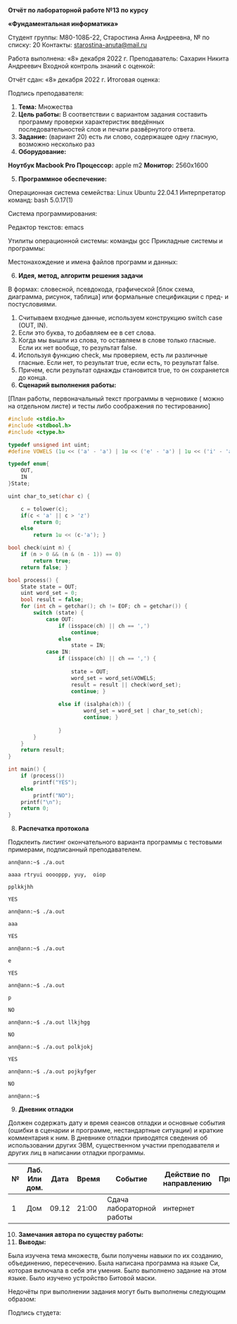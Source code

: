 ﻿**Отчёт по лабораторной работе №13 по курсу** 

**«Фундаментальная информатика»** 

Студент группы: М80-108Б-22, Старостина Анна Андреевна, № по списку: 20 Контакты: <starostina-anuta@mail.ru> 

Работа выполнена: «8» декабря 2022 г. Преподаватель: Сахарин Никита Андреевич Входной контроль знаний с оценкой: 

Отчёт сдан: «8» декабря 2022 г. Итоговая оценка: 

Подпись преподавателя:    

1. **Тема:** Множества 
1. **Цель  работы:**  В  соответствии  с  вариантом  задания  составить  программу проверки  характеристик  введённых  последовательностей  слов  и  печати развёрнутого ответа. 
1. **Задание:**  (вариант  20)  есть  ли  слово,  содержащее  одну  гласную,  возможно несколько раз 
1. **Оборудование:**  

**Ноутбук Macbook Pro  Процессор:** apple m2  **Монитор:** 2560х1600 

5. **Программное обеспечение:**  

Операционная система семейства: Linux Ubuntu 22.04.1 Интерпретатор команд: bash 5.0.17(1) 

Система программирования:  

Редактор текстов: emacs 

Утилиты операционной системы: команды gcc Прикладные системы и программы: 

Местонахождение и имена файлов программ и данных: 

6. **Идея, метод, алгоритм решения задачи** 

В  формах:  словесной,  псевдокода,  графической  [блок  схема,  диаграмма,  рисунок, таблица] или формальные спецификации с пред- и постусловиями. 

1. Считываем входные данные, используем конструкцию switch case (OUT, IN). 
1. Если это буква, то добавляем ее в сет слова. 
1. Когда  мы  вышли  из  слова,  то  оставляем  в  слове  только  гласные.  Если  их  нет вообще, то результат false. 
1. Используя функцию check, мы проверяем, есть ли различные гласные. Если нет, то результат true, если есть, то результат false.  
1. Причем, если результат однажды становится true, то он сохраняется до конца. 
7. **Сценарий выполнения работы:** 

[План работы, первоначальный текст программы в черновике ( можно на отдельном листе) и тесты либо соображения по тестированию] 
``` :src/13.c
#include <stdio.h>
#include <stdbool.h>
#include <ctype.h>

typedef unsigned int uint;
#define VOWELS (1u << ('a' - 'a') | 1u << ('e' - 'a') | 1u << ('i' - 'a') | 1u << ('u' - 'a') | 1u << ('y' - 'a') | 1u << ('o' - 'a'))

typedef enum{
    OUT,
    IN
}State;

uint char_to_set(char c) {

    c = tolower(c);
    if(c < 'a' || c > 'z')
        return 0;
    else 
        return 1u << (c-'a'); }

bool check(uint n) {
    if (n > 0 && (n & (n - 1)) == 0)
        return true;
    return false; }

bool process() {
    State state = OUT;
    uint word_set = 0;
    bool result = false;
    for (int ch = getchar(); ch != EOF; ch = getchar()) {
        switch (state) {
            case OUT:
                if (isspace(ch) || ch == ',') 
                    continue;
                else 
                    state = IN;
            case IN:
                if (isspace(ch) || ch == ',') {
               
                    state = OUT;
                    word_set = word_set&VOWELS;
                    result = result || check(word_set);
                    continue; }
                    
                else if (isalpha(ch)) {
                        word_set = word_set | char_to_set(ch);
                        continue; }
                    
                }
        }
    }
    return result;
}

int main() {
    if (process()) 
        printf("YES");
    else
        printf("NO");
    printf("\n");
    return 0;
}
```
8. **Распечатка протокола**  

Подклеить  листинг  окончательного  варианта  программы  с  тестовыми  примерами, подписанный преподавателем. 
```
ann@ann:~$ ./a.out 

aaaa rtryui ooooppp, yuy,  oiop 

pplkkjhh 

YES 

ann@ann:~$ ./a.out 

aaa 

YES 

ann@ann:~$ ./a.out 

e 

YES 

ann@ann:~$ ./a.out 

p 

NO 

ann@ann:~$ ./a.out llkjhgg 

NO 

ann@ann:~$ ./a.out polkjokj 

YES 

ann@ann:~$ ./a.out pojkyfger 

NO 

ann@ann:~$ 
```
9. **Дневник отладки** 

Должен  содержать  дату  и  время  сеансов  отладки  и  основные  события  (ошибки  в сценарии и программе, нестандартные ситуации) и краткие комментария к ним. В дневнике отладки приводятся сведения об использовании других ЭВМ, существенном участии преподавателя и других лиц в написании отладки программы. 



|**№**|**Лаб. Или дом.**|**Дата**|**Время**|**Событие**|**Действие по направлению**|**Примечание**|
| - | - | - | - | - | - | - |
|1|Дом|09.12|21:00|Сдача лабораторной работы|интернет||


10. **Замечания автора по существу работы:** 
11. **Выводы:** 

Была изучена тема множеств, были получены навыки по их созданию, объединению, пересечению. Была написана программа на языке Си, которая включала в себя эти умения. Было выполнено задание на этом языке. Было изучено устройство Битовой маски. 

Недочёты при выполнении задания могут быть выполнены следующим образом:

Подпись студета: 
